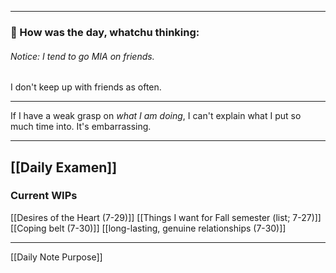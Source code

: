
---
### 📝 How was the day, whatchu thinking:

###### Notice: I tend to go MIA on friends.
I don't keep up with friends as often. 

---

If I have a weak grasp on *what I am doing*, I can't explain what I put so much time into. It's embarrassing. 

---
## [[Daily Examen]]
### Current WIPs
[[Desires of the Heart (7-29)]]
[[Things I want for Fall semester (list; 7-27)]]
[[Coping belt (7-30)]]
[[long-lasting, genuine relationships (7-30)]]

---

[[Daily Note Purpose]]